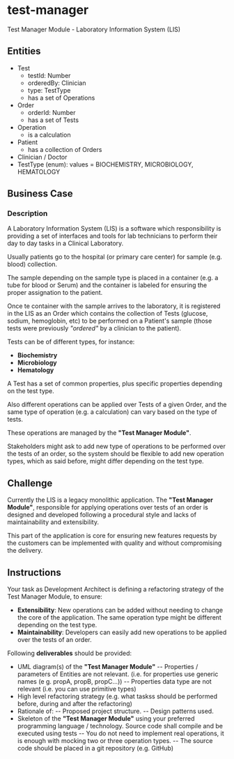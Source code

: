 # test-manager
Test Manager Module - Laboratory Information System (LIS)

## Entities
- Test
	- testId: Number
	- orderedBy: Clinician 
	- type: TestType
	- has a set of Operations
- Order
	- orderId: Number
	- has a set of Tests
- Operation
	- is a calculation
- Patient
	- has a collection of Orders
- Clinician / Doctor
- TestType (enum): values = BIOCHEMISTRY, MICROBIOLOGY, HEMATOLOGY

## Business Case

### Description
A Laboratory Information System (LIS) is a software which responsibility is providing a set of interfaces and tools for lab technicians to perform their day to day tasks in a Clinical Laboratory.

Usually patients go to the hospital (or primary care center) for sample (e.g. blood) collection. 

The sample depending on the sample type is placed in a container (e.g. a tube for blood or Serum) and the container is labeled for ensuring the proper assignation to the patient. 

Once te container with the sample arrives to the laboratory, it is registered in the LIS as an Order which contains the collection of Tests (glucose, sodium, hemoglobin, etc) to be performed on a Patient's sample (those tests were previously *"ordered"* by a clinician to the patient). 

Tests can be of different types, for instance: 
- **Biochemistry**
- **Microbiology**
- **Hematology** 

A Test has a set of common properties, plus specific properties depending on the test type. 

Also different operations can be applied over Tests of a given Order, and the same type of operation (e.g. a calculation) can vary based on the type of tests.

These operations are managed by the **"Test Manager Module"**.

Stakeholders might ask to add new type of operations to be performed over the tests of an order, so the system should be flexible to add new operation types, which as said before, might differ depending on the test type. 

## Challenge 

Currently the LIS is a legacy monolithic application. The **"Test Manager Module"**, responsible for applying operations over tests of an order is designed and developed following a procedural style and lacks of maintainability and extensibility.

This part of the application is core for ensuring new features requests by the customers can be implemented with quality and without compromising the delivery.

## Instructions

Your task as Development Architect is defining a refactoring strategy of the Test Manager Module, to ensure:

- **Extensibility**: New operations can be added without needing to change the core of the application. The same operation type might be different depending on the test type.
- **Maintainability**: Developers can easily add new operations to be applied over the tests of an order.

Following **deliverables** should be provided:

- UML diagram(s) of the **"Test Manager Module"**
	-- Properties / parameters of Entities are not relevant. (i.e. for properties use generic names (e g. propA, propB, propC...))
	-- Properties data type are not relevant (i.e. you can use primitive types)
- High level refactoring strategy (e.g. what taskss should be performed before, during and after the refactoring)
- Rationale of:
	-- Proposed project structure.
	-- Design patterns used.
- Skeleton of the **"Test Manager Module"** using your preferred programming language / technology. Source code shall compile and be executed using tests
	-- You do not need to implement real operations, it is enough with mocking two or three operation types.
	-- The source code should be placed in a git repository (e.g. GitHub)